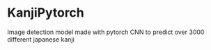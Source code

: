 # KanjiPytorch
Image detection model made with pytorch CNN to predict over 3000 different japanese kanji
